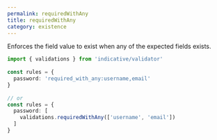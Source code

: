 ```yaml
---
permalink: requiredWithAny
title: requiredWithAny
category: existence
---
```


Enforces the field value to exist when any of the expected fields exists.
 
```ts
import { validations } from 'indicative/validator'
 
const rules = {
  password: 'required_with_any:username,email'
}
 
// or
const rules = {
  password: [
    validations.requiredWithAny(['username', 'email'])
  ]
}
```